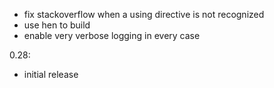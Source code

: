   - fix stackoverflow when a using directive is not recognized
  - use hen to build
  - enable very verbose logging in every case

0.28: 
  - initial release